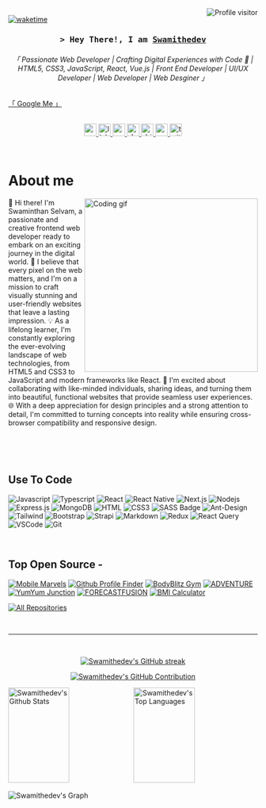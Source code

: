<!--
<h2 align="center">
  Welcome to Swamithedev World!
  <img src="https://media.giphy.com/media/hvRJCLFzcasrR4ia7z/giphy.gif" width="28">
</h2>
-->

<!--
<p align="center">
  <a href="https://github.com/swamithedev"><img src="https://readme-typing-svg.herokuapp.com/?lines=Self%20Taught%20Programmer;Front%20End%20Developer;1.5%2B%20years%20of%20coding%20experience;Always%20learning%20new%20things&center=true&width=380&height=45"></a>
</p>

 -->

<a href="https://komarev.com/ghpvc/?username=swamithedev">
  <img align="right" src="https://komarev.com/ghpvc/?username=swamithedev&label=Visitors&color=0e75b6&style=flat" alt="Profile visitor" />
</a>


[![waketime](https://wakatime.com/badge/user/eebb3dd8-d9b2-40de-9b88-6fd6cac99dbc.svg)](https://wakatime.com/@eebb3dd8-d9b2-40de-9b88-6fd6cac99dbc)

<!-- Intro  -->
<h3 align="center">
        <samp>&gt; Hey There!, I am
                <b><a target="_blank" href="https://swamithedev.vercel.app">Swamithedev</a></b>
        </samp>
</h3>


<p align="center"> 
  <samp>
     <h6 align="center" color='black'>「 Passionate Web Developer | Crafting Digital Experiences with Code 🚀 | HTML5, CSS3, JavaScript, React, Vue.js | Front End Developer | UI/UX Developer | Web Developer | Web Desginer 」</h6> 
     <a href="https://www.google.com/search?q=swamithedev&oq=swamithedev&gs_lcrp=EgZjaHJvbWUqBggAEEUYOzIGCAAQRRg7MgYIARBFGDwyBggCEEUYPDIGCAMQRRhBMgYIBBBFGDwyBggFEEUYQTIGCAYQRRhBMgYIBxBFGDzSAQg0Mjc4ajBqNKgCALACAA&sourceid=chrome&ie=UTF-8">「 Google Me 」</a>
    <br>
    <br>
  </samp>
</p>

<p align="center">
<a href="https://swamithedev.vercel.app/" target="_blank">
    <img src="https://img.shields.io/static/v1?message=Portfolio&logo=codesandbox&label=&color=050504&logoColor=DBDBDB&labelColor=&style=for-the-badge" height="25" alt="vercel logo"  />
  </a>
  <a href="https://www.linkedin.com/in/swaminathanselvam/" target="_blank">
    <img src="https://img.shields.io/static/v1?message=LinkedIn&logo=linkedin&label=&color=0077B5&logoColor=white&labelColor=&style=for-the-badge" height="25" alt="linkedin logo"  />
  </a>
  <a href="https://codepen.io/SwamiTheDev/" target="_blank">
    <img src="https://img.shields.io/static/v1?message=Codepen&logo=codepen&label=&color=000000&logoColor=white&labelColor=&style=for-the-badge" height="25" alt="codepen logo"  />
  </a>
  
  <a href="https://dev.to/swamithedev" target="_blank">
    <img src="https://img.shields.io/static/v1?message=dev.to&logo=dev.to&label=&color=0A0A0A&logoColor=white&labelColor=&style=for-the-badge" height="25" alt="devto logo"  />
  </a>
  <a href="https://dribbble.com/swamiTheDev/about" target="_blank">
    <img src="https://img.shields.io/static/v1?message=Dribbble&logo=dribbble&label=&color=EA4C89&logoColor=white&labelColor=&style=for-the-badge" height="25" alt="dribbble logo"  />
  </a>
  <a href="mailto:swamithedev.gmail.com" target="_blank">
    <img src="https://img.shields.io/static/v1?message=Gmail&logo=gmail&label=&color=D14836&logoColor=white&labelColor=&style=for-the-badge" height="25" alt="gmail logo"  />
  </a>
  <a href="https://twitter.com/swamithedev" target="_blank">
    <img src="https://img.shields.io/static/v1?message=Twitter&logo=twitter&label=&color=1DA1F2&logoColor=white&labelColor=&style=for-the-badge" height="25" alt="twitter logo"  />
  </a>
</p>
<br />

<!-- About Section -->
 # About me
 
<p>
 <img align="right" width="350" src="/assets/programmer.gif" alt="Coding gif" />
  
👋 Hi there! I'm Swaminthan Selvam, a passionate and creative frontend web developer ready to embark on an exciting journey in the digital world. 
🚀 I believe that every pixel on the web matters, and I'm on a mission to craft visually stunning and user-friendly websites that leave a lasting impression.
💡 As a lifelong learner, I'm constantly exploring the ever-evolving landscape of web technologies, from HTML5 and CSS3 to JavaScript and modern frameworks like React.
🤝 I'm excited about collaborating with like-minded individuals, sharing ideas, and turning them into beautiful, functional websites that provide seamless user experiences. 
🌐 With a deep appreciation for design principles and a strong attention to detail, I'm committed to turning concepts into reality while ensuring cross-browser compatibility and responsive design.
</p>

<br/>
<br/>
<br/>

## Use To Code

![Javascript](https://img.shields.io/badge/Javascript-F0DB4F?style=for-the-badge&labelColor=black&logo=javascript&logoColor=F0DB4F)
![Typescript](https://img.shields.io/badge/Typescript-007acc?style=for-the-badge&labelColor=black&logo=typescript&logoColor=007acc)
![React](https://img.shields.io/badge/-React-61DBFB?style=for-the-badge&labelColor=black&logo=react&logoColor=61DBFB)
![React Native](https://img.shields.io/badge/React_Native-20232A?style=for-the-badge&logo=react&logoColor=61DAFB)
![Next.js](https://img.shields.io/badge/next.js-000000?style=for-the-badge&logo=nextdotjs&logoColor=white)
![Nodejs](https://img.shields.io/badge/Nodejs-3C873A?style=for-the-badge&labelColor=black&logo=node.js&logoColor=3C873A)
![Express.js](https://img.shields.io/badge/Express.js-000000?style=for-the-badge&logo=express&logoColor=white)
![MongoDB](https://img.shields.io/badge/MongoDB-4EA94B?style=for-the-badge&logo=mongodb&logoColor=white)
![HTML](https://img.shields.io/badge/HTML5-E34F26?style=for-the-badge&logo=html5&logoColor=white)
![CSS3](https://img.shields.io/badge/CSS3-1572B6?style=for-the-badge&logo=css3&logoColor=white)
![SASS Badge](https://img.shields.io/badge/Sass-CC6699?style=for-the-badge&logo=sass&logoColor=white)
![Ant-Design](https://img.shields.io/badge/AntDesign-0170FE?style=for-the-badge&logo=antdesign&logoColor=white)
![Tailwind](https://img.shields.io/badge/Tailwind_CSS-092749?style=for-the-badge&logo=tailwindcss&logoColor=06B6D4&labelColor=000000)
![Bootstrap](https://img.shields.io/badge/Bootstrap-563D7C?style=for-the-badge&logo=bootstrap&logoColor=white)
![Strapi](https://img.shields.io/badge/strapi-2E7EEA?style=for-the-badge&logo=strapi&logoColor=white)
![Markdown](https://img.shields.io/badge/Markdown-000000?style=for-the-badge&logo=markdown&logoColor=white)
![Redux](https://img.shields.io/badge/Redux-593D88?style=for-the-badge&logo=redux&logoColor=white)
![React Query](https://img.shields.io/badge/-React_Query-FF4154?style=for-the-badge&logo=react%20query&logoColor=white)
![VSCode](https://img.shields.io/badge/Visual_Studio-0078d7?style=for-the-badge&logo=visual%20studio&logoColor=white)
![Git](https://img.shields.io/badge/Git-F05032?style=for-the-badge&logo=git&logoColor=white)

<br/>

## Top Open Source -

[![Mobile Marvels](https://github-readme-stats.vercel.app/api/pin/?username=alsiam&repo=MobileMarvels&border_color=7F3FBF&bg_color=0D1117&title_color=C9D1D9&text_color=8B949E&icon_color=7F3FBF)](https://github.com/SwamiTheDev/MobileMarvels)
[![Github Profile Finder](https://github-readme-stats.vercel.app/api/pin/?username=alsiam&repo=github_profile_finder&border_color=7F3FBF&bg_color=0D1117&title_color=C9D1D9&text_color=8B949E&icon_color=7F3FBF)](https://github.com/SwamiTheDev/github_profile_finder)
[![BodyBlitz Gym](https://github-readme-stats.vercel.app/api/pin/?username=alsiam&repo=gym_website&border_color=7F3FBF&bg_color=0D1117&title_color=C9D1D9&text_color=8B949E&icon_color=7F3FBF)](https://github.com/SwamiTheDev/gym_website)
[![ADVENTURE](https://github-readme-stats.vercel.app/api/pin/?username=alsiam&repo=Adventure&border_color=7F3FBF&bg_color=0D1117&title_color=C9D1D9&text_color=8B949E&icon_color=7F3FBF)](https://github.com/SwamiTheDev/Adventure)
[![YumYum Junction](https://github-readme-stats.vercel.app/api/pin/?username=alsiam&repo=YumYum-Junction&border_color=7F3FBF&bg_color=0D1117&title_color=C9D1D9&text_color=8B949E&icon_color=7F3FBF)](https://github.com/SwamiTheDev/YumYum-Junction)
[![FORECASTFUSION](https://github-readme-stats.vercel.app/api/pin/?username=alsiam&repo=weather-site&border_color=7F3FBF&bg_color=0D1117&title_color=C9D1D9&text_color=8B949E&icon_color=7F3FBF)](https://github.com/SwamiTheDev/weather-site)
[![BMI Calculator](https://github-readme-stats.vercel.app/api/pin/?username=alsiam&repo=BMI-Calculator&border_color=7F3FBF&bg_color=0D1117&title_color=C9D1D9&text_color=8B949E&icon_color=7F3FBF)](https://github.com/SwamiTheDev/BMI-Calculator)

<p align="left">
  <a href="https://github.com/SwamiTheDev?tab=repositories" target="_blank"><img alt="All Repositories" title="All Repositories" src="https://img.shields.io/badge/-All%20Repos-2962FF?style=for-the-badge&logo=koding&logoColor=white"/></a>
</p>

<br/>
<hr/>
<br/>

<p align="center">
  <a href="https://github.com/swamithedev">
    <img src="https://github-readme-streak-stats.herokuapp.com/?user=swamithedev&theme=radical&border=7F3FBF&background=0D1117" alt="Swamithedev's GitHub streak"/>
  </a>
</p>

<p align="center">
  <a href="https://github.com/swamithedev">
    <img src="https://github-profile-summary-cards.vercel.app/api/cards/profile-details?username=swamithedev&theme=radical" alt="Swamithedev's GitHub Contribution"/>
  </a>
</p>

<a> 
    <a href="https://github.com/alsiam"><img alt="Swamithedev's Github Stats" src="https://denvercoder1-github-readme-stats.vercel.app/api?username=swamithedev&show_icons=true&count_private=true&theme=react&border_color=7F3FBF&bg_color=0D1117&title_color=F85D7F&icon_color=F8D866" height="192px" width="49.5%"/></a>
  <a href="https://github.com/swamithedev"><img alt="Swamithedev's Top Languages" src="https://denvercoder1-github-readme-stats.vercel.app/api/top-langs/?username=swamithedev&langs_count=8&layout=compact&theme=react&border_color=7F3FBF&bg_color=0D1117&title_color=F85D7F&icon_color=F8D866" height="192px" width="49.5%"/></a>
  <br/>
</a>


![Swamithedev's Graph](https://github-readme-activity-graph.vercel.app/graph?username=swamithedev&custom_title=Al%20Swamithedev's%20GitHub%20Activity%20Graph&bg_color=0D1117&color=7F3FBF&line=7F3FBF&point=7F3FBF&area_color=FFFFFF&title_color=FFFFFF&area=true)
